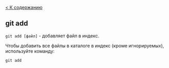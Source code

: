 [< К содержанию](readme.md#содержание)

## git add

`git add [файл]` - добавляет файл в индекс.

Чтобы добавить все файлы в каталоге в индекс (кроме игнорируемых), используйте команду:

```bash=
git add
```
